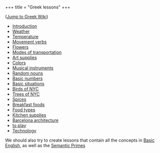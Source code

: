 +++
title = "Greek lessons"
+++

([Jump to Greek
Wiki](/en/%CE%BC%CE%B1%CE%B8%CE%AE%CE%BC%CE%B1%CF%84%CE%B1))

  - [Introduction](/en/Introduction)
  - [Weather](/en/Weather)
  - [Temperature](/en/Temperature)
  - [Movement verbs](/en/Movement_verbs)
  - [Flowers](/en/Flowers)
  - [Modes of transportation](/en/Modes_of_transportation)
  - [Art supplies](/en/Art_supplies)
  - [Colors](/en/Colors)
  - [Musical instruments](/en/Musical_instruments)
  - [Random nouns](/en/Random_nouns)
  - [Basic numbers](/en/Basic_numbers)
  - [Basic situations](/en/Basic_situations)
  - [Birds of NYC](/en/Birds_of_NYC)
  - [Trees of NYC](/en/Trees_of_NYC)
  - [Spices](/en/Spices)
  - [Breakfast foods](/en/Breakfast_foods)
  - [Food types](/en/Food)
  - [Kitchen supplies](/en/Kitchen_supplies)
  - [Barcelona architecture](/en/Barcelona_architecture)
  - [to play](/en/to_play)
  - [Technology](/en/Technology)

We should also try to create lessons that contain all the concepts in
[Basic English](http://en.wikipedia.org/wiki/Basic_English), as well as
the [Semantic Primes](http://en.wikipedia.org/wiki/Semantic_primes)
